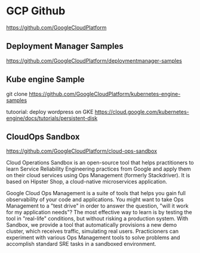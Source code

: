 # GCP Github
https://github.com/GoogleCloudPlatform

## Deployment Manager Samples
https://github.com/GoogleCloudPlatform/deploymentmanager-samples

## Kube engine Sample
git clone https://github.com/GoogleCloudPlatform/kubernetes-engine-samples

tutoorial: deploy wordpress on GKE
https://cloud.google.com/kubernetes-engine/docs/tutorials/persistent-disk

## CloudOps  Sandbox
https://github.com/GoogleCloudPlatform/cloud-ops-sandbox

Cloud Operations Sandbox is an open-source tool that helps practitioners to learn Service Reliability Engineering practices from Google and apply them on their cloud services using Ops Management (formerly Stackdriver). It is based on Hipster Shop, a cloud-native microservices application.

Google Cloud Ops Management is a suite of tools that helps you gain full observability of your code and applications. You might want to take Ops Management to a "test drive" in order to answer the question, "will it work for my application needs"? The most effective way to learn is by testing the tool in "real-life" conditions, but without risking a production system. With Sandbox, we provide a tool that automatically provisions a new demo cluster, which receives traffic, simulating real users. Practicioners can experiment with various Ops Management tools to solve problems and accomplish standard SRE tasks in a sandboxed environment.



